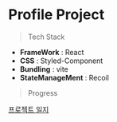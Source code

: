 # Profile Project

> Tech Stack

- **FrameWork** : React
- **CSS** : Styled-Component
- **Bundling** : vite
- **StateManageMent** : Recoil

> Progress

[프로젝트 일지](https://www.notion.so/Profile-932dda61caec4e589f15a946bfc40515)
